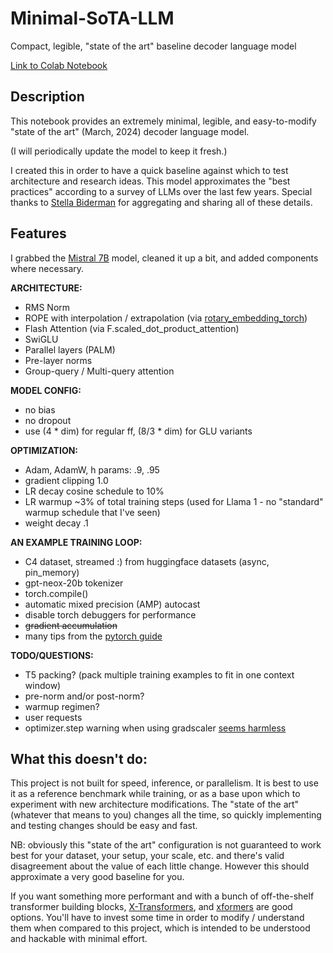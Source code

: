 # Minimal-SoTA-LLM
Compact, legible, "state of the art" baseline decoder language model 

[Link to Colab Notebook](https://colab.research.google.com/drive/1l6ydblW754hXqhjcHiL8I17G_84OSaoE?usp=sharing)

## Description
This notebook provides an extremely minimal, legible, and easy-to-modify "state of the art" (March, 2024) decoder language model.

(I will periodically update the model to keep it fresh.)

I created this in order to have a quick baseline against which to test architecture and research ideas. This model approximates the "best practices" according to a survey of LLMs over the last few years. Special thanks to [Stella Biderman](https://twitter.com/BlancheMinerva/status/1740365334467756267) for aggregating and sharing all of these details.

## Features
I grabbed the [Mistral 7B](https://github.com/mistralai/mistral-src) model, cleaned it up a bit, and added components where necessary. 

**ARCHITECTURE:**
- RMS Norm
- ROPE with interpolation / extrapolation (via [rotary_embedding_torch](https://github.com/lucidrains/rotary-embedding-torch))
- Flash Attention (via F.scaled_dot_product_attention)
- SwiGLU
- Parallel layers (PALM)
- Pre-layer norms
- Group-query / Multi-query attention

**MODEL CONFIG:**
- no bias
- no dropout
- use (4 \* dim) for regular ff, (8/3 \* dim) for GLU variants

**OPTIMIZATION:**
- Adam, AdamW, h params: .9, .95
- gradient clipping 1.0
- LR decay cosine schedule to 10%
- LR warmup ~3% of total training steps (used for Llama 1 -  no "standard" warmup schedule that I've seen)
- weight decay .1

**AN EXAMPLE TRAINING LOOP:**
- C4 dataset, streamed :) from huggingface datasets (async, pin_memory)
- gpt-neox-20b tokenizer
- torch.compile()
- automatic mixed precision (AMP) autocast
- disable torch debuggers for performance
- ~~gradient accumulation~~
- many tips from the [pytorch guide](https://pytorch.org/tutorials/recipes/recipes/tuning_guide.html)


**TODO/QUESTIONS:**
- T5 packing? (pack multiple training examples to fit in one context window)
- pre-norm and/or post-norm?
- warmup regimen?
- user requests
- optimizer.step warning when using gradscaler [seems harmless](https://discuss.pytorch.org/t/userwarning-detected-call-of-lr-scheduler-step-before-optimizer-step-in-pytorch-1-1-0-and-later-you-should-call-them-in-the-opposite-order-optimizer-step-before-lr-scheduler-step/88295/7)


## What this doesn't do:
This project is not built for speed, inference, or parallelism. It is best to use it as a reference benchmark while training, or as a base upon which to experiment with new architecture modifications. The "state of the art" (whatever that means to you) changes all the time, so quickly implementing and testing changes should be easy and fast.

NB: obviously this "state of the art" configuration is not guaranteed to work best for your dataset, your setup, your scale, etc. and there's valid disagreement about the value of each little change. However this should approximate a very good baseline for you. 

If you want something more performant and with a bunch of off-the-shelf transformer building blocks, [X-Transformers](https://github.com/lucidrains/x-transformers), and [xformers](https://github.com/facebookresearch/xformers) are good options. You'll have to invest some time in order to modify / understand them when compared to this project, which is intended to be understood and hackable with minimal effort.



